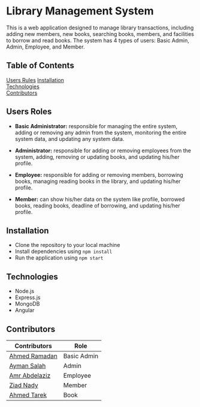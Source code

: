 # Library Management System
This is a web application designed to manage library transactions, including adding new members, new books, searching books, members, and facilities to borrow and read books. The system has 4 types of users: Basic Admin, Admin, Employee, and Member.

## Table of Contents
[Users Rules](#users-roles)
[Installation](#installation)  
[Technologies](#technologies)  
[Contributors](#contributors)  

## Users Roles
- **Basic Administrator:** responsible for managing the entire system, adding or removing any admin from the system, monitoring the entire system data, and updating any system data.

- **Administrator:** responsible for adding or removing employees from the system, adding, removing or updating books, and updating his/her profile.

- **Employee:** responsible for adding or removing members, borrowing books, managing reading books in the library, and updating his/her profile.

- **Member:** can show his/her data on the system like profile, borrowed books, reading books, deadline of borrowing, and updating his/her profile.

## Installation
- Clone the repository to your local machine
- Install dependencies using `npm install`
- Run the application using `npm start`

## Technologies
- Node.js
- Express.js
- MongoDB
- Angular

## Contributors
| Contributors                             | Role        |
|------------------------------------------|-------------|
| [Ahmed Ramadan](#https://www.google.com) | Basic Admin |
| [Ayman Salah](#https://www.google.com)   | Admin       |
| [Amr Abdelaziz](#https://www.google.com) | Employee    |
| [Ziad Nady](#https://www.google.com)     | Member      |
| [Ahmed Tarek](#https://www.google.com)   | Book        |